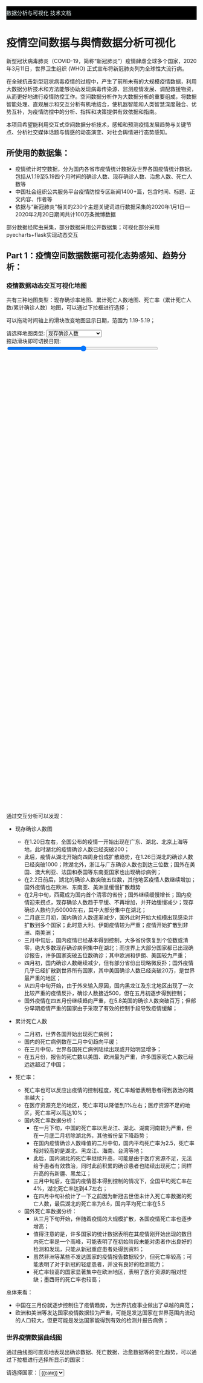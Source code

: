 <script src="https://cdn.bootcss.com/jquery/3.0.0/jquery.min.js"></script>
<script type="text/javascript" src="https://assets.pyecharts.org/assets/echarts.min.js"></script>
<script type="text/javascript" src="https://assets.pyecharts.org/assets/maps/world.js"></script>
<script type="text/javascript" src="https://assets.pyecharts.org/assets/echarts-wordcloud.min.js"></script>
<script type="text/javascript" src="https://assets.pyecharts.org/assets/maps/china.js"></script>

<div id="links" style="line-height: 36px; background-color:black;">
    <a href="/" style="display: inline-block; text-align: center;text-decoration: none;color: azure;" >数据分析与可视化</a>
    <a href="/document" style="display: inline-block; text-align: center;text-decoration: none;color: azure;" >技术文档</a>
</div>

# 疫情空间数据与舆情数据分析可视化

新型冠状病毒肺炎（COVID-19，简称“新冠肺炎”）疫情肆虐全球多个国家，2020年3月11日，世界卫生组织 (WHO) 正式宣布将新冠肺炎列为全球性大流行病。

在全球抗击新型冠状病毒疫情的过程中，产生了前所未有的大规模疫情数据，利用大数据分析技术和方法能够协助发现病毒传染源、监测疫情发展、调配救援物资，从而更好地进行疫情防控工作。空间数据分析作为大数据分析的重要组成，将数据智能处理、直观展示和交互分析有机地结合，使机器智能和人类智慧深度融合、优势互补，为疫情防控中的分析、指挥和决策提供有效依据和指南。

本项目希望能利用交互式空间数据分析技术，感知和预测疫情发展趋势与关键节点、分析社交媒体话题与情感的动态演变、对社会舆情进行态势感知。

## 所使用的数据集：

- 疫情统计时空数据，分为国内各省市疫情统计数据及世界各国疫情统计数据，包括从1.19至5.19四个月时间的确诊人数、现存确诊人数、治愈人数、死亡人数等
- 中国社会组织公共服务平台疫情防控专区新闻1400+篇，包含时间、标题、正文内容、作者等
- 依据与“新冠肺炎”相关的230个主题关键词进行数据采集的2020年1月1日—2020年2月20日期间共计100万条微博数据

部分数据经爬虫采集，部分数据采用公开数据集；可视化部分采用pyecharts+flask实现动态交互

## Part 1：疫情空间数据数据可视化态势感知、趋势分析：

### 疫情数据动态交互可视化地图

共有三种地图类型：现存确诊率地图、累计死亡人数地图、死亡率（累计死亡人数/累计确诊人数）地图，可以通过下拉框进行选择；

可以拖动时间轴上的滑块改变地图显示日期，范围为 1.19-5.19；

<div id="current-maps" >
    <div>
        <label>请选择地图类型:     </label>
        <select name="select-map" id="mapselecter">
            <option value="0" >现存确诊人数</option>
            <option value="1" >累计死亡人数</option>
            <option value="2" >死亡率（死亡/确诊）</option>
        </select>
    </div>
    <div>
        <label>拖动滑块即可切换日期:</label>
        <input id='slider' style="width: 400px;vertical-align: middle;" type='range' min='0' max='121' step='1'/>
    </div>
    <div id="worldMap" class="maps" style="width:800px; height:600px;display: inline-block;"></div>
    <div id="chinaMap" class="maps" style="width:800px; height:600px;display: inline-block;"></div>
</div>

通过交互分析可以发现：

- 现存确诊人数图
  - 在1.20日左右，全国公布的疫情一开始出现在广东、湖北、北京上海等地，此时湖北的疫情确诊人数已经突破200；
  - 此后，疫情从湖北开始向四周身份成扩散趋势，在1.26日湖北的确诊人数已经突破1000；除湖北外，浙江与广东确诊人数也到达三位数；国外在美国、澳大利亚、法国和泰国等东南亚国家也出现确诊病例；
  - 在2.2日前后，湖北的确诊人数突破五位数，其他地区疫情人数继续增加；国外疫情也在欧洲、东南亚、美洲呈缓慢扩散趋势
  - 在2月中旬，西藏成为国内首个清零的省份；国外继续缓慢增长；国内疫情迎来拐点，现存确诊人数趋于平缓、不再增加，并开始缓慢减少；现存确诊人数约为50000左右，其中大部分集中在湖北；
  - 二月底三月初，国内确诊人数逐渐减少，国外此时开始大规模出现感染并扩散到多个国家；此时意大利、伊朗疫情较为严重；疫情开始扩散到非洲、南美洲；
  - 三月中旬后，国内疫情已经基本得到控制，大多省份恢复到个位数或清零，绝大多数现存确诊病例集中在湖北；而世界上大部分国家都已出现确诊报告，许多国家突破五位数确诊；其中欧洲和伊朗、美国较为严重；
  - 四月初，国内确诊人数继续减少，但有部分省份出现略微反扑；国外疫情几乎已经扩散到世界所有国家，其中美国确诊人数已经突破20万，是世界最严重的地区；
  - 从四月中旬开始，由于外来输入原因，国内黑龙江及东北地区出现了一次比较严重的疫情反扑，确诊人数接近500，但在五月初逐步得到控制；
  - 国外疫情在四五月份继续趋向严重，在5.8美国的确诊人数突破百万；但部分早期疫情严重的国家由于采取了有效的控制手段导致疫情缓解；
  
- 累计死亡人数
  - 二月初，世界各国开始出现死亡病例；
  - 国内的死亡病例数在二月中旬趋向平缓；
  - 在三月中旬，世界各国死亡病例陆续出现或开始明显增多；
  - 在五月份，报告的死亡数以美国、欧洲最为严重，许多国家死亡人数已经远远超过了中国；

- 死亡率：
  - 死亡率也可以反应出疫情的控制程度，死亡率越低表明患者得到救治的概率越大；
  - 在医疗资源充足的地区，死亡率可以降低到1%左右；医疗资源不足的地区，死亡率可以高达10%；
  - 国内死亡率数据分析：
    - 在一月下旬，中国的死亡率以黑龙江、湖北、湖南河南较为严重，但在一月底二月初除湖北外，其他省份呈下降趋势；
    - 在国内疫情确诊人数峰值的二月中旬，国内平均死亡率为2.5，死亡率相对较高的是湖北、黑龙江、海南、台湾等地；
    - 此后，国内湖北的死亡率继续升高，可能是由于医疗资源不足，无法给予患者有效救治，同时此前积累的确诊患者也陆续出现死亡；同样升高的有新疆、黑龙江；
    - 三月中旬后，在国内疫情基本得到控制的情况下，全国平均死亡率在4%，湖北死亡率达到4.7左右；
    - 在四月中旬补统计了一下之前因为新冠去世但未计入死亡率数据的死亡人数，最后湖北的死亡率为6.6，国内平均死亡率在5.5
  - 国外死亡率数据分析：
    - 从三月下旬开始，伴随着疫情的大规模扩散，各国疫情死亡率也逐步增高；
    - 值得注意的是，许多国家的统计数据表明在其疫情刚开始出现的数日内死亡率是一个高峰，可能表明了在初始阶段未能对患者作出良好的检测和发现，只能从新冠重症患者处得到资料；
    - 虽然非洲等某些不发达国家的疫情报告数据较少，但死亡率较高；可能表明了对于新冠的轻症患者，并没有良好的检测能力；
    - 死亡率较高的国家显著集中在欧洲地区，表明了医疗资源的相对短缺；墨西哥的死亡率也较高；

总体来看：
- 中国在三月份就逐步控制住了疫情趋势，为世界抗疫事业做出了卓越的典范；
- 欧洲和美洲等发达国家疫情数据较为严重，可能是发达国家在世界范围内流动的人口较大，但更可能是发达国家能得到有效的检测并报告病例；

### 世界疫情数据曲线图

通过曲线图可直观地表现出确诊数据、死亡数据、治愈数据等的变化趋势，可以通过下拉框进行选择所显示的国家：

<div>
    <label>请选择国家：    </label>
    <select id="selectCountrys">
    {% for cate in cates %}
        <option value="{{cate}}" >{{cate}}</option>
    {% endfor %}
    </select>
    <div id="lines" style="width:1000px; height:600px;"></div>
</div>

通过交互分析，可以将疫情数据趋势分为几种类别：

- 疫情已经得到控制，如中国：
- 疫情数据还在保持增长趋势，如美国、俄罗斯；
- 疫情基本得到控制，现存确诊数在逐步减少，如意大利；
- 数据太少，如多米尼克；

同时也可以发现：

- 由于检测技术或标准变化，可能出现确诊数据在短时间内的大量增多，也有的国家是每隔一段时间集中增加一次确诊数据；
- 截止5.20，大多数国家的疫情还在上升趋势；

### 全国疫情新增确诊人数日历图

日历图也可以直观的反映出当日疫情新增人数的多少；

<div id="04cd225d9bb642288bef9788ed998f30" class="chart-container" style="width:500px; height:300px;display: inline-block;"></div>
<script type="text/javascript" src="{{ url_for('static',filename='calendar.js') }}"></script>

可以看到，确诊人数的增多从一月底开始，在二月中旬达到高峰后逐步回落；而三月下旬增加人数又有一次较小的上升。

### 疫情趋势预测分析

#### logistic回归算法

（1）模型描述：当一个物种迁入到一个新生态系统中后，其数量会发生变化。假设该物种的起始数量小于环境的最大容纳量，则数量会增长。该物种在此生态系统中有天敌、食物、空间等资源也不足（非理想环境），则增长函数满足逻辑斯谛方程，图像呈S形，此方程是描述在资源有限的条件下种群增长规律的一个最佳数学模型。

（2）一般疾病的传播是S型增长的过程，因为疾病传播的过程中会受到一定的阻力（医治、切断传播途径等措施）。

此处采用最小二乘法，对logistic增长函数进行拟合。以下将检验最小二乘法拟合的逻辑斯蒂模型是否能贴合实际。

<img src="{{ url_for('static',filename='results/logistic_china.png') }}" style="width:600px; height:500px;">

本次拟合采用了1月11日到1月27日的累计确诊病例数据作为原始数据，采用最小二乘法拟合逻辑斯蒂曲线，最后经过对逻辑斯蒂模型中R值（增长速率，到达K值的速度）的拟合调整，发现在0.45附近得到的曲线比较贴合我国1月至2月疫情实际情况。从短期来看，2月9日的预测值在4万左右，与实际情况十分贴近，也证明了模型的一定可靠性；但从长期来看，最终值还是相对偏低。

可以将本模型推广，进行全球范围内典型新冠肺炎爆发国家的疫情拟合与未来疫情预测，同时将通过R值的大小反应出该国疫情应对的有效程度：

以下分别是对日本、美国、中国、德国从1.19至5.19的疫情数据进行的拟合和预测：

<div>
<img src="{{ url_for('static',filename='results/logistic_world.png') }}" style="width:400px; height:300px;display: inline-block;">
<img src="{{ url_for('static',filename='results/logistic_american.png') }}" style="width:400px; height:300px;display: inline-block;">
<img src="{{ url_for('static',filename='results/logistic_china1.png') }}" style="width:400px; height:300px;display: inline-block;">
<img src="{{ url_for('static',filename='results/logistic_german.png') }}" style="width:400px; height:300px;display: inline-block;">
</div>

R值：

国家 | 中国 |美国 |英国 |德国 |意大利 |韩国| 日本
- | :-: | :-: | :-: | :-: | :-: | :-: | -:
R |0.25 | 0.05 |0.08 |0.09 |0.08 |0.11 |0.08

关于R值的补充说明：逻辑斯蒂模型中R值代表的增长速率不是传统意义上理解的种群增长速度，而是接近种群数量达到环境承载力K值的速度。强烈的人为干预可以**大幅度降低K值**，使得种群数量快速达到最大值附近，疫情扩散得以控制。所以本模型在预测各国最终累计感染人数的功能之外，拟合过程中R值的大小可以反映某个国家面对新冠肺炎采取措施的**有效性和效率**。一般来说，R值越大，该国防疫措施越有效。

#### SEITR模型：

（1）模型简介：SEITR模型是基于动力学SEIR模型不断调试模拟的结果，能够比较合理贴合传染病传播的一般规律。

我们先来看看SEIR模型：

1）模型中的4类人群：N为总人数
SUSCEPTIBLES: 用S表示，为易感者, 潜在的可感染人群
EXPOSED：用E表示，为潜伏者, 已经被感染但是没有表现出来的人群
INFECTIVES: 用I表示，为感染者, 表现出感染症状的人
RESISTANCES: 用R表示，为抵抗者, 感染者痊愈后获得抗性的人

2）模型中的3种参数：
αß：易感人群（S) 被感染人员（I) 传染的传染率，相当于单人次易感者接触感染者而被感染的几率（ß）与易感者单位时间内接触的感染者人数（α）的乘积
γ：感染人群（I) 以固定平均速率恢复（R) 或死亡的恢复率
Ω：潜伏人群（E) 变为感染者的平均速率，通常数值取潜伏期的倒数

3）增加修正的参数：
“T”：已被感染且正处于接受治疗时期的人群，主要特征表现为已被感染，已过潜伏期，但不会进行传染，且正在被治疗。
同时也将I人群严格定义为被感染，已过潜伏期但未被医院收治无法接受治疗的人群。
δ，表示I变为T的速率，主要受医院接诊速率及收治能力影响，也受发病后及时就医的时间影响。

以下使用SEITR模型对美国疫情基本得到控制的时间进行预测。

<img src="{{ url_for('static',filename='results/seir.png') }}" style="width:600px; height:500px;">

模型拟合评价：

（1）参数的设置：

1）传染率系数与人与人之间的社交距离和社交频率息息相关，美国在疫情早期未及时向民众宣传保持社交距离和戴口罩、减少出行的建议，导致传染率系数会比参数设置的更高；

2）治疗系数与当地医疗水平、卫生设施数量、医疗物资等息息相关，疫情中期各州的医疗设备全面告急，医护人员感染率上升，同时中产阶级及以下家庭因为无法支付高昂医疗费选择在家隔离，错过最佳治疗期，使得治疗系数要低于已经有雷神山火神山的武汉对应时期的治疗系数；

（2）结果分析：
主要的预测在于感染人数逐渐趋于0的时间节点，本次预测得到的结果是今年秋季美国的疫情能够基本得到控制。

（3）拟合分析；
本模型在尝试同时拟合现有病例（正在接受治疗人群）和治愈人数曲线时，发现无法做到相对同时拟合的比较贴合实际的结果。分析可知，（1）中的参数对拟合结果的影响非常大，而模型参数的选择需要结合美国实际疫情情况才能推算，目前使用的计算手段过于粗糙；同时该模型的假设条件是，美国的0号病人出现在今年1月11日，但是目前的报告陆续显示早在2019年美国就有社区性传播，因此本模型的可靠性大大下降。由于具体的时间目前国际上无法追溯，所以进一步的研究很难继续进行。

## part 2: 疫情舆情数据分析与可视化

### 新闻数据分析与可视化

#### 中国社会组织公共服务平台疫情防控专区新闻词云可视化：

我们通过爬虫技术，对中国社会组织公共服务平台疫情防控专区新闻进行了抓取，共计获得了 1-26 至 5-19 时间段内共1400+新闻；

词云图，也叫文字云，是对文本中出现频率较高的“关键词”予以视觉化的展现，词云图过滤掉大量的低频低质的文本信息，使得浏览者只要一眼扫过文本就可领略文本的主旨。

对该平台上发布的所有文章使用jieba进行分词、获取主题词（取排名前100位），并渲染词云图：

<div>
    <div id="c61d88ede2df46799724e4ef261fa76f" class="chart-container" style="width:900px; height:500px;"></div>
    <script type="text/javascript" src="{{ url_for('static',filename='wordcloud.js') }}"></script>
</div>

可以看到，“疫情”、“防控”、“组织”、“工作”等词语较为突出，这也和平台的主旨相吻合；

对不同日期的文章集合分别渲染词云图，可以直观地看出新闻主题随着时间的变化；

可通过拖动滑块改变日期范围，每个日期范围内有约100篇新闻；

<div>
    <div>
        <label>拖动滑块即可切换日期:</label>
        <input id='sliderWord' style="width: 400px;vertical-align: middle;" type='range' min='0' max='90' step='1'/>
    </div>
    <div id="wordcloud" style="width:1000px; height:600px;"></div>
</div>

- 疫情前期主题词以“防控”、“组织”、“工作”、“社会”为主，对应于主要的抗疫力量为政府动员工作和社会组织捐赠
- 后期“企业”，“复工”等词语占比越来越大，也对应着复工成为主要需求；

### TF-IDF值

TF-IDF（Term Frequency-InversDocument Frequency）是一种常用于信息处理和数据挖掘的加权技术。该技术采用一种统计方法，根据字词的在文本中出现的次数和在整个语料中出现的文档频率来计算一个字词在整个语料中的重要程度。它的优点是能过滤掉一些常见的却无关紧要本的词语，同时保留影响整个文本的重要字词。

TF - IDF = TF * IDF

TF（Term Frequency）表示某个关键词在整篇文章中出现的频率。IDF（InversDocument Frequency）表示计算倒文本频率。文本频率是指某个关键词在整个语料所有文章中出现的次数。倒文档频率又称为逆文档频率，它是文档频率的倒数，主要用于降低所有文档中一些常见却对文档影响不大的词语的作用。

<img src="{{ url_for('static',filename='results/tfidf.png') }}" style="width:600px; height:500px;">

输出结果如下图所示，可以看到“疫情”、“组织”、“捐赠”、“社会”、“协会”、“肺炎”、“物资”等都是高频词，也是大众普
遍关心的主题。

# 层次聚类分析

对主题词进行层次聚类分析，层次聚类法的基本过程如下：

- 每一个样本点视为一个簇；
- 计算各个簇之间的距离，最近的两个簇聚合成一个新簇；
- 重复以上过程直至最后只有一簇。

层次聚类不指定具体的簇数，而只关注簇之间的远近，最终会形成一个树形图，可以表明相应关键词间的联系：

<img src="{{ url_for('static',filename='results/tree_word_50.png') }}" style="width:1000px;">

可以明显地观察到，主题词可以分为三类，大致对应于三个主题板块：
- 医院获取物资捐款、志愿者行动
- 企业复工复产
- 社会组织抗击疫情

### 微博舆情分析与数据可视化

#### 微博主题词词云图：

依据与“新冠肺炎”相关的230个主题关键词进行随机数据采集的2020年1月1日—2020年2月20日期间共计100万条微博数据进行主题词计算，可绘制微博主题词词云图：

<script type="text/javascript" src="{{ url_for('static',filename='render.js') }}"></script>

分别对于每日的微博主题词进行分析，可绘制微博每日主题词词云图：

<div>
    <div>
        <label>拖动滑块即可切换日期:</label>
        <input id='sliderWeibo' style="width: 400px;vertical-align: middle;" type='range' min='0' max='49' step='1'/>
    </div>
    <div id="weibocloud" style="width:1000px; height:600px;"></div>
</div>

通过可视化交互分析可以发现：

- 在疫情尚未大面积出现的前期，收集到的疫情相关主题词主要为2020、发烧、肺炎、穿山甲等等，疫情有关词语占主题词比例相对较少，主题词相对较为分散；其中也夹杂部分早期出现的如病毒性等描述；
- 在1月12号左右，冠状病毒、肺炎等词语数量开始远大于其他非疫情相关词语；
- 在1.23，随着武汉封城，武汉这一词汇提及次数也显著增大；
- 在1月底二月初，疫情、新冠等词语也频繁被提及；加油这一词语也十分显著，表明了全国人民同疫情斗争的决心和对武汉的美好祝愿；
- 该词云图也可以显著的反应出舆论热点，如2.6左右的李文亮医生去世事件就可以观察到李文亮一词在词云图中显著展示；
- 肖战一词占比较少，但始终在词云图中出现，也许表明了在疫情期间仍然对于明星有一定的关注流量；

#### 微博情感分析

对微博数据采用snowNLP进行情感分析得出的情感数值，范围为-0.5 ~ 0.5，大于0为正面情感，小于0为负面情感；

绘制每日平均情感数值曲线图：

<div>
    <div id="9d2779b5eb384c2793ed26055a81879d" class="chart-container" style="width:900px; height:500px;"></div>
    <script type="text/javascript" src="{{ url_for('static',filename='weibolines.js') }}"></script>
</div>

总体而言，疫情相关的微博情感倾向还是偏正面或中性；在1.19前，情感平均值较高，约为0.2；在1.19，疫情开始在全国扩散开来并且钟南山宣布人传人之后，情感平均值下降到了0，1附近；在2.18、2.19时，可能由于疫情国内接近拐点，情感分析数值又有显著提高；

其他分析和代码详见notebook；

## 政策建议

结合对新冠肺炎的扩散趋势和传染系数的分析，以及疫情期间出现的一系列问题，提出5点建议。

（1）加强舆论引导和监督。政府相关部门要积极引导舆论，发布真实、可靠的消息，做到信息及时公开，避免被动辟谣。同时，警惕国内外资本夸大疫情、借机炒作中国市场，扰乱中国经济秩序。媒体发布相关疫情信息之前，多询问相关领域的专业人士，确保信息真实、可靠。

（2）改善信任危机。疫情期间折射出的信任危机，相关部门要敢于承认、敢于担当、敢于问责。如果一味地回避只会加重信任危机。科研人员要对自己的研究负责，谨慎发表一些可能带来不利于社会团结稳定的信息，疫情期间更应加强监督和同行评议。

（3）加强公众心理疏导，减少恐惧。针对公众的恐慌心理应及时进行科普和心理疏导。疫情期间的科普要以解决实际问题为第一要义，不能为了吸引眼球去科普。此外，科普要接地气，要主动出击去解决问题，要以公众通俗易懂的语言去讲述。如果讲清楚新冠病毒的起源、发病机制、致死率等问题，就可以大幅减少恐慌。同时，要警惕一些打着科普旗号，捕风捉影、制造恐慌的行为。

（4）科学开展防控。针对过度防控问题，首先应对各个城市面临的疫情危机进行正确、科学地评估。本文结论表明，目前各个城市的新冠肺炎的病例数和城市的人口规模高度相关。基于此，城市的疫情防控不能只看新增确诊病例数和累计确诊病例数，还要结合城市人口和面积综合考虑其传染的危险等级。对于一些疫情威胁低的地区，如一些西部城市，当每日增加确诊病例数趋于稳定或停止，当地医疗条件足以应对的情况下，应重点管控人员的跨省流动，适度放松本省内城市间的人员流动，在做好个人防控的基础上及时恢复正常的生产、生活秩序。

（5）完善治理体系。此次疫情是对我国治理体系和能力的一个考验，政府的作为有令人赞叹之处，也有让人痛心之时。应尽早完善应急体系的职责、社会管理机制，以及和政府各部门的联动机制。当前，应尽快将中国应急体系中已经成建制的力量纳入抗击疫情工作中[26]。各级卫生健康委员会系统，包括疾病控制中心、医院及政府其他职能部门应尽快建立和完善稳定健全的协调机制，使应急管理部门的作用充分、有效、合理发挥。